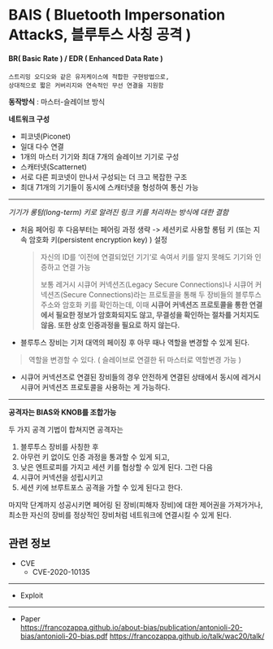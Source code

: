 # BAIS ( Bluetooth Impersonation AttackS, 블루투스 사칭 공격 )
#### BR( Basic Rate ) / EDR ( Enhanced Data Rate )
	
	스트리밍 오디오와 같은 유저케이스에 적합한 구현방법으로,   
	상대적으로 짧은 커버리지와 연속적인 무선 연결을 지원함

**동작방식** : 마스터-슬레이브 방식   
   
**네트워크 구성**
 - 피코넷(Piconet)
  - 일대 다수 연결
  - 1개의 마스터 기기와 최대 7개의 슬레이브 기기로 구성
 - 스캐터넷(Scatternet)
  - 서로 다른 피코넷이 만나서 구성되는 더 크고 복잡한 구조
  - 최대 71개의 기기들이 동시에 스캐터넷을 형성하여 통신 가능
***
*기기가 롱텀(long-term) 키로 알려진 링크 키를 처리하는 방식에 대한 결함*

- 처음 페어링 후 다음부터는 페어링 과정 생략 -> 세션키로 사용할 롱텀 키 (또는 지속 암호화 키(persistent encryption key) ) 설정
	> 자신의 ID를 ‘이전에 연결되었던 기기‘로 속여서 키를 알지 못해도 기기와 인증하고 연결 가능 
   	> 
	> 보통 레거시 시큐어 커넥션즈(Legacy Secure Connections)나 시큐어 커넥션즈(Secure Connections)라는 프로토콜을 통해 두 장비들의 블루투스 주소와 암호화 키를 확인하는데, 
이때 **시큐어 커넥션즈 프로토콜을 통한 연결에서 필요한 정보가 암호화되지도 않고, 무결성을 확인하는 절차를 거치지도 않음. 또한 상호 인증과정을 필요로 하지 않는다.**
   
- 블루투스 장비는 기저 대역의 페이징 후 아무 때나 역할을 변경할 수 있게 된다.
> 역할을 변경할 수 있다. 
> ( 슬레이브로 연결한 뒤 마스터로 역할변경 가능 )
- 시큐어 커넥션즈로 연결된 장비들의 경우 안전하게 연결된 상태에서 동시에 레거시 시큐어 커넥션즈 프로토콜을 사용하는 게 가능하다.
***
   	
**공격자는 BIAS와 KNOB를 조합가능**   
   
두 가지 공격 기법이 합쳐지면 공격자는   
1. 블루투스 장비를 사칭한 후 
2. 아무런 키 없이도 인증 과정을 통과할 수 있게 되고, 
3. 낮은 엔트로피를 가지고 세션 키를 협상할 수 있게 된다. 그런 다음
4. 시큐어 커넥션을 성립시키고 
5. 세션 키에 브루트포스 공격을 가할 수 있게 된다고 한다.   
   
마지막 단계까지 성공시키면 페어링 된 장비(피해자 장비)에 대한 제어권을 가져가거나, 최소한 자신의 장비를 정상적인 장비처럼 네트워크에 연결시킬 수 있게 된다.
## 관련 정보
- CVE
	- CVE-2020-10135
***
- Exploit
***
- Paper   
https://francozappa.github.io/about-bias/publication/antonioli-20-bias/antonioli-20-bias.pdf https://francozappa.github.io/talk/wac20/talk/ 